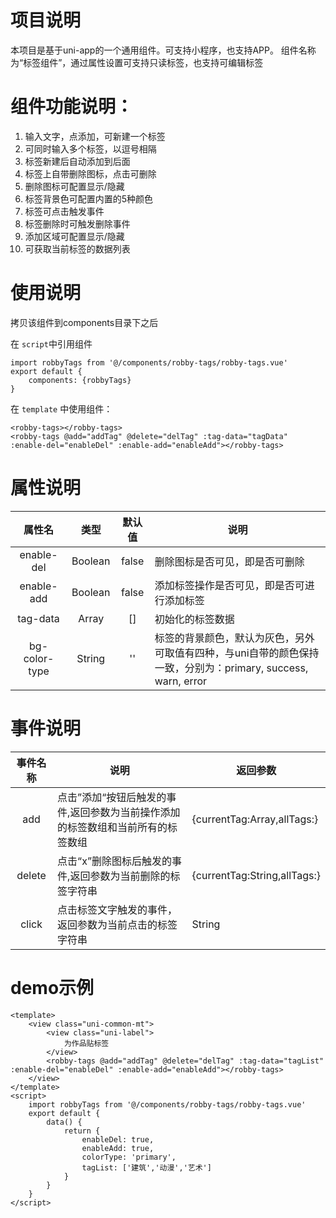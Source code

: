 # 项目说明
本项目是基于uni-app的一个通用组件。可支持小程序，也支持APP。
组件名称为“标签组件”，通过属性设置可支持只读标签，也支持可编辑标签

# 组件功能说明：
1. 输入文字，点添加，可新建一个标签
2. 可同时输入多个标签，以逗号相隔
3. 标签新建后自动添加到后面
4. 标签上自带删除图标，点击可删除
5. 删除图标可配置显示/隐藏
6. 标签背景色可配置内置的5种颜色
7. 标签可点击触发事件
8. 标签删除时可触发删除事件
9. 添加区域可配置显示/隐藏
10. 可获取当前标签的数据列表

# 使用说明
拷贝该组件到components目录下之后

在 `script`中引用组件
```
import robbyTags from '@/components/robby-tags/robby-tags.vue'
export default {
    components: {robbyTags}
}
```

在 `template` 中使用组件：
```
<robby-tags></robby-tags>
<robby-tags @add="addTag" @delete="delTag" :tag-data="tagData" :enable-del="enableDel" :enable-add="enableAdd"></robby-tags>
```

# 属性说明
属性名|类型|默认值|说明
:-:|:-:|:-:|-
enable-del|Boolean|false|删除图标是否可见，即是否可删除
enable-add|Boolean|false|添加标签操作是否可见，即是否可进行添加标签
tag-data|Array<String>|[]|初始化的标签数据
bg-color-type|String|''|标签的背景颜色，默认为灰色，另外可取值有四种，与uni自带的颜色保持一致，分别为：primary, success, warn, error

# 事件说明
事件名称|说明|返回参数
:-:|-|-
add|点击”添加“按钮后触发的事件,返回参数为当前操作添加的标签数组和当前所有的标签数组|{currentTag:Array<String>,allTags:<String>}
delete|点击“x”删除图标后触发的事件,返回参数为当前删除的标签字符串|{currentTag:String,allTags:<String>}
click|点击标签文字触发的事件，返回参数为当前点击的标签字符串|String

# demo示例
```
<template>
	<view class="uni-common-mt">
		<view class="uni-label">
			为作品贴标签
		</view>
		<robby-tags @add="addTag" @delete="delTag" :tag-data="tagList" :enable-del="enableDel" :enable-add="enableAdd"></robby-tags>
	</view>
</template>
<script>
	import robbyTags from '@/components/robby-tags/robby-tags.vue'
	export default {
		data() {
			return {
				enableDel: true,
				enableAdd: true,
				colorType: 'primary',
				tagList: ['建筑','动漫','艺术']
			}
		}
	}
</script>
```
